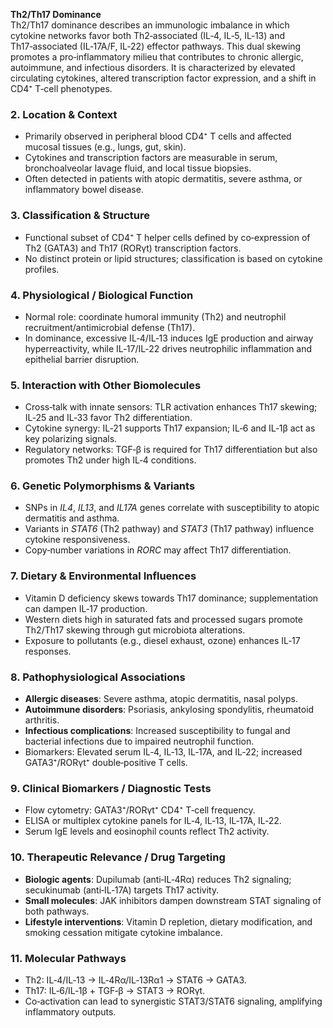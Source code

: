 **Th2/Th17 Dominance**  
Th2/Th17 dominance describes an immunologic imbalance in which cytokine networks favor both Th2‑associated (IL‑4, IL‑5, IL‑13) and Th17‑associated (IL‑17A/F, IL‑22) effector pathways. This dual skewing promotes a pro‑inflammatory milieu that contributes to chronic allergic, autoimmune, and infectious disorders. It is characterized by elevated circulating cytokines, altered transcription factor expression, and a shift in CD4⁺ T‑cell phenotypes.

### 2. Location & Context
- Primarily observed in peripheral blood CD4⁺ T cells and affected mucosal tissues (e.g., lungs, gut, skin).  
- Cytokines and transcription factors are measurable in serum, bronchoalveolar lavage fluid, and local tissue biopsies.  
- Often detected in patients with atopic dermatitis, severe asthma, or inflammatory bowel disease.

### 3. Classification & Structure
- Functional subset of CD4⁺ T helper cells defined by co‑expression of Th2 (GATA3) and Th17 (RORγt) transcription factors.  
- No distinct protein or lipid structures; classification is based on cytokine profiles.

### 4. Physiological / Biological Function
- Normal role: coordinate humoral immunity (Th2) and neutrophil recruitment/antimicrobial defense (Th17).  
- In dominance, excessive IL‑4/IL‑13 induces IgE production and airway hyperreactivity, while IL‑17/IL‑22 drives neutrophilic inflammation and epithelial barrier disruption.

### 5. Interaction with Other Biomolecules
- Cross‑talk with innate sensors: TLR activation enhances Th17 skewing; IL‑25 and IL‑33 favor Th2 differentiation.  
- Cytokine synergy: IL‑21 supports Th17 expansion; IL‑6 and IL‑1β act as key polarizing signals.  
- Regulatory networks: TGF‑β is required for Th17 differentiation but also promotes Th2 under high IL‑4 conditions.

### 6. Genetic Polymorphisms & Variants
- SNPs in *IL4*, *IL13*, and *IL17A* genes correlate with susceptibility to atopic dermatitis and asthma.  
- Variants in *STAT6* (Th2 pathway) and *STAT3* (Th17 pathway) influence cytokine responsiveness.  
- Copy‑number variations in *RORC* may affect Th17 differentiation.

### 7. Dietary & Environmental Influences
- Vitamin D deficiency skews towards Th17 dominance; supplementation can dampen IL‑17 production.  
- Western diets high in saturated fats and processed sugars promote Th2/Th17 skewing through gut microbiota alterations.  
- Exposure to pollutants (e.g., diesel exhaust, ozone) enhances IL‑17 responses.

### 8. Pathophysiological Associations
- **Allergic diseases**: Severe asthma, atopic dermatitis, nasal polyps.  
- **Autoimmune disorders**: Psoriasis, ankylosing spondylitis, rheumatoid arthritis.  
- **Infectious complications**: Increased susceptibility to fungal and bacterial infections due to impaired neutrophil function.  
- Biomarkers: Elevated serum IL‑4, IL‑13, IL‑17A, and IL‑22; increased GATA3⁺/RORγt⁺ double‑positive T cells.

### 9. Clinical Biomarkers / Diagnostic Tests
- Flow cytometry: GATA3⁺/RORγt⁺ CD4⁺ T‑cell frequency.  
- ELISA or multiplex cytokine panels for IL‑4, IL‑13, IL‑17A, IL‑22.  
- Serum IgE levels and eosinophil counts reflect Th2 activity.

### 10. Therapeutic Relevance / Drug Targeting
- **Biologic agents**: Dupilumab (anti‑IL‑4Rα) reduces Th2 signaling; secukinumab (anti‑IL‑17A) targets Th17 activity.  
- **Small molecules**: JAK inhibitors dampen downstream STAT signaling of both pathways.  
- **Lifestyle interventions**: Vitamin D repletion, dietary modification, and smoking cessation mitigate cytokine imbalance.

### 11. Molecular Pathways
- Th2: IL‑4/IL‑13 → IL‑4Rα/IL‑13Rα1 → STAT6 → GATA3.  
- Th17: IL‑6/IL‑1β + TGF‑β → STAT3 → RORγt.  
- Co‑activation can lead to synergistic STAT3/STAT6 signaling, amplifying inflammatory outputs.